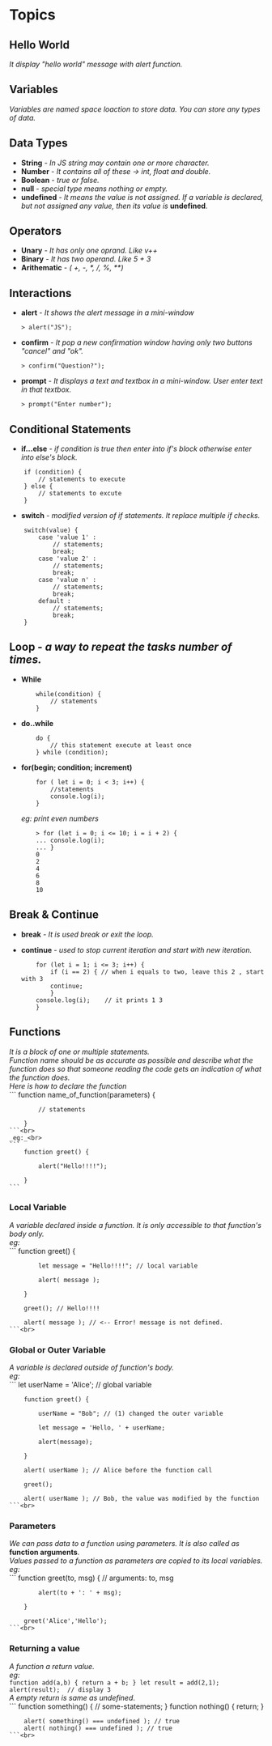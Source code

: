 # Topics

## Hello World <br>
   _It display "hello world" message with alert function._

## Variables<br>
   _Variables are named space loaction to store data. You can store any types of data._

## Data Types<br>
- **String** - _In JS string may contain one or more character._ 
- **Number** - _It contains all of these -> int, float and double._
- **Boolean** - _true or false._
- **null** - _special type means nothing or empty._
- **undefined** - _It means the value is not assigned. If a variable is declared, but not assigned any value, then its value is_ **undefined**.

## Operators <br>
- **Unary** - _It has only one oprand. Like v++_
- **Binary** - _It has two operand. Like 5 + 3_
- **Arithematic** - _( +, -, *, /, %, \*\*)_
## Interactions<br>
- **alert** - _It shows the alert message in a mini-window_ <br>
	```
	> alert("JS");
	```

- **confirm** - _It pop a new confirmation window having only two buttons "cancel" and "ok"._<br>
	```
	> confirm("Question?");
	```

- **prompt** - _It displays a text and textbox in a mini-window. User enter text in that textbox._<br>
	```
	> prompt("Enter number");
	```

## Conditional Statements<br>
- **if...else** - _if condition is true then enter into if's block otherwise enter into else's block._<br>
``` 
	if (condition) { 
		// statements to execute
	} else {
		// statements to excute
	}
```
- **switch** - _modified version of if statements. It replace multiple if checks._ <br>
```
	switch(value) {
		case 'value 1' :
			// statements;
			break;
		case 'value 2' :
			// statements;
			break;
		case 'value n' :
			// statements;
			break;
		default :
			// statements;
			break;
	}
```
## Loop - _a way to repeat the tasks number of times._<br>
- **While** <br>
	```
		while(condition) {
			// statements
		}
	``` 

- **do..while** <br>
	```
		do {
			// this statement execute at least once 
		} while (condition);
	 ```

- **for(begin; condition; increment)** <br>
	```
		for ( let i = 0; i < 3; i++) {
			//statements  
			console.log(i);
		}
	```
	_eg: print even numbers_
	```
		> for (let i = 0; i <= 10; i = i + 2) {
		... console.log(i);
		... }
		0
		2
		4
		6
		8
		10
	```

## Break & Continue <br>
- **break** - _It is used break or exit the loop._
- **continue** - _used to stop current iteration and start with new iteration._

	``` 
		for (let i = 1; i <= 3; i++) { 
			if (i == 2) { // when i equals to two, leave this 2 , start with 3
			continue;	
			}		
		console.log(i);    // it prints 1 3
		}
	```


## Functions 
_It is a block of one or multiple statements._ <br>
_Function name should be as accurate as possible and describe what the function does so that someone reading the code gets an indication of what the function does._<br>
_Here is how to declare the function_<br>
	```
		function name_of_function(parameters) {
		
			// statements
		
		}
	```<br>
	_eg:_<br>
	```
		function greet() {
		
			alert("Hello!!!!");
		
		}
	```
	
### Local Variable 
_A variable declared inside a function. It is only accessible to that function's body only._<br>
_eg:_<br>
	```
		function greet() {
		
			let message = "Hello!!!!"; // local variable
		
			alert( message );
		
		}
		
		greet(); // Hello!!!!
		
		alert( message ); // <-- Error! message is not defined.
	```<br>

### Global or Outer Variable
_A variable is declared outside of function's body._ <br>
_eg:_<br>
	```
		let userName = 'Alice';   // global variable
		
		function greet() {
		
			userName = "Bob"; // (1) changed the outer variable
		
			let message = 'Hello, ' + userName;
		
			alert(message);
		
		}
		
		alert( userName ); // Alice before the function call
		
		greet();
		
		alert( userName ); // Bob, the value was modified by the function
	```<br>

### Parameters
_We can pass data to a function using parameters. It is also called as_ **function arguments**.<br>
_Values passed to a function as parameters are copied to its local variables._<br>
_eg:_<br>
	```
		function greet(to, msg) { // arguments: to, msg
		
			alert(to + ': ' + msg);
		
		}
		
		greet('Alice','Hello');
	```<br>

### Returning a value
_A function a return value._<br>
_eg:_<br>
	```
		function add(a,b) {
			return a + b;
		}
		let result = add(2,1);
		alert(result);	// display 3
	```<br>
_A empty return is same as undefined_.<br>
	```
		function something() {  // some-statements; }
		function nothing() {  return; }
		
		alert( something() === undefined ); // true
		alert( nothing() === undefined ); // true
	```<br>

